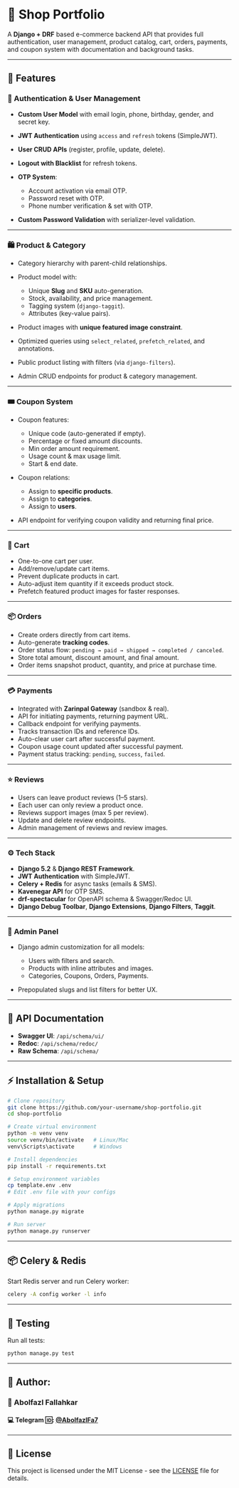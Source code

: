 # 🛒 Shop Portfolio

A **Django + DRF** based e-commerce backend API that provides full authentication, user management, product catalog, cart, orders, payments, and coupon system with documentation and background tasks.

---

## 🚀 Features

### 🔐 Authentication & User Management

* **Custom User Model** with email login, phone, birthday, gender, and secret key.
* **JWT Authentication** using `access` and `refresh` tokens (SimpleJWT).
* **User CRUD APIs** (register, profile, update, delete).
* **Logout with Blacklist** for refresh tokens.
* **OTP System**:

  * Account activation via email OTP.
  * Password reset with OTP.
  * Phone number verification & set with OTP.
* **Custom Password Validation** with serializer-level validation.

---

### 🛍️ Product & Category

* Category hierarchy with parent-child relationships.
* Product model with:

  * Unique **Slug** and **SKU** auto-generation.
  * Stock, availability, and price management.
  * Tagging system (`django-taggit`).
  * Attributes (key-value pairs).
* Product images with **unique featured image constraint**.
* Optimized queries using `select_related`, `prefetch_related`, and annotations.
* Public product listing with filters (via `django-filters`).
* Admin CRUD endpoints for product & category management.

---

### 🎟️ Coupon System

* Coupon features:

  * Unique code (auto-generated if empty).
  * Percentage or fixed amount discounts.
  * Min order amount requirement.
  * Usage count & max usage limit.
  * Start & end date.
* Coupon relations:

  * Assign to **specific products**.
  * Assign to **categories**.
  * Assign to **users**.
* API endpoint for verifying coupon validity and returning final price.

---

### 🛒 Cart

* One-to-one cart per user.
* Add/remove/update cart items.
* Prevent duplicate products in cart.
* Auto-adjust item quantity if it exceeds product stock.
* Prefetch featured product images for faster responses.

---

### 📦 Orders

* Create orders directly from cart items.
* Auto-generate **tracking codes**.
* Order status flow: `pending → paid → shipped → completed / canceled`.
* Store total amount, discount amount, and final amount.
* Order items snapshot product, quantity, and price at purchase time.

---

### 💳 Payments

* Integrated with **Zarinpal Gateway** (sandbox & real).
* API for initiating payments, returning payment URL.
* Callback endpoint for verifying payments.
* Tracks transaction IDs and reference IDs.
* Auto-clear user cart after successful payment.
* Coupon usage count updated after successful payment.
* Payment status tracking: `pending`, `success`, `failed`.

---

### ⭐ Reviews

* Users can leave product reviews (1–5 stars).
* Each user can only review a product once.
* Reviews support images (max 5 per review).
* Update and delete review endpoints.
* Admin management of reviews and review images.

---

### ⚙️ Tech Stack

* **Django 5.2** & **Django REST Framework**.
* **JWT Authentication** with SimpleJWT.
* **Celery + Redis** for async tasks (emails & SMS).
* **Kavenegar API** for OTP SMS.
* **drf-spectacular** for OpenAPI schema & Swagger/Redoc UI.
* **Django Debug Toolbar**, **Django Extensions**, **Django Filters**, **Taggit**.

---

### 🧩 Admin Panel

* Django admin customization for all models:

  * Users with filters and search.
  * Products with inline attributes and images.
  * Categories, Coupons, Orders, Payments.
* Prepopulated slugs and list filters for better UX.

---

## 📖 API Documentation

* **Swagger UI**: `/api/schema/ui/`
* **Redoc**: `/api/schema/redoc/`
* **Raw Schema**: `/api/schema/`

---

## ⚡ Installation & Setup

```bash
# Clone repository
git clone https://github.com/your-username/shop-portfolio.git
cd shop-portfolio

# Create virtual environment
python -m venv venv
source venv/bin/activate   # Linux/Mac
venv\Scripts\activate      # Windows

# Install dependencies
pip install -r requirements.txt

# Setup environment variables
cp template.env .env
# Edit .env file with your configs

# Apply migrations
python manage.py migrate

# Run server
python manage.py runserver
```

---

## 📦 Celery & Redis

Start Redis server and run Celery worker:

```bash
celery -A config worker -l info
```

---

## 🧪 Testing

Run all tests:

```bash
python manage.py test
```

---

## 📜 Author:
### 👤 Abolfazl Fallahkar
#### 💻 Telegram 🆔: [@AbolfazlFa7](https://t.me/AbolfazlFa7)
---

## 📝 License

This project is licensed under the MIT License - see the [LICENSE](LICENSE) file for details.